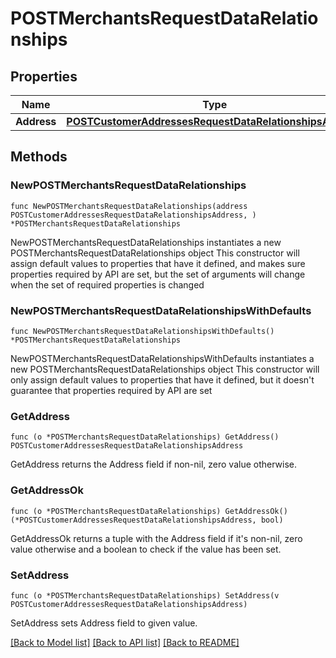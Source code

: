 # POSTMerchantsRequestDataRelationships

## Properties

Name | Type | Description | Notes
------------ | ------------- | ------------- | -------------
**Address** | [**POSTCustomerAddressesRequestDataRelationshipsAddress**](POSTCustomerAddressesRequestDataRelationshipsAddress.md) |  | 

## Methods

### NewPOSTMerchantsRequestDataRelationships

`func NewPOSTMerchantsRequestDataRelationships(address POSTCustomerAddressesRequestDataRelationshipsAddress, ) *POSTMerchantsRequestDataRelationships`

NewPOSTMerchantsRequestDataRelationships instantiates a new POSTMerchantsRequestDataRelationships object
This constructor will assign default values to properties that have it defined,
and makes sure properties required by API are set, but the set of arguments
will change when the set of required properties is changed

### NewPOSTMerchantsRequestDataRelationshipsWithDefaults

`func NewPOSTMerchantsRequestDataRelationshipsWithDefaults() *POSTMerchantsRequestDataRelationships`

NewPOSTMerchantsRequestDataRelationshipsWithDefaults instantiates a new POSTMerchantsRequestDataRelationships object
This constructor will only assign default values to properties that have it defined,
but it doesn't guarantee that properties required by API are set

### GetAddress

`func (o *POSTMerchantsRequestDataRelationships) GetAddress() POSTCustomerAddressesRequestDataRelationshipsAddress`

GetAddress returns the Address field if non-nil, zero value otherwise.

### GetAddressOk

`func (o *POSTMerchantsRequestDataRelationships) GetAddressOk() (*POSTCustomerAddressesRequestDataRelationshipsAddress, bool)`

GetAddressOk returns a tuple with the Address field if it's non-nil, zero value otherwise
and a boolean to check if the value has been set.

### SetAddress

`func (o *POSTMerchantsRequestDataRelationships) SetAddress(v POSTCustomerAddressesRequestDataRelationshipsAddress)`

SetAddress sets Address field to given value.



[[Back to Model list]](../README.md#documentation-for-models) [[Back to API list]](../README.md#documentation-for-api-endpoints) [[Back to README]](../README.md)


